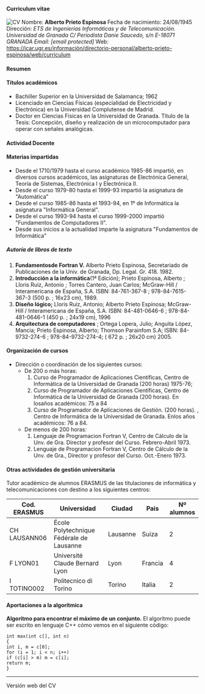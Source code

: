 #### Curriculum vitae
![CV](https://i.ibb.co/x5DxHHp/Aprieto-2009-1-1-1.jpg)
Nombre: **Alberto Prieto Espinosa**
Fecha de nacimiento: 24/08/1945
Dirección:
*ETS de Ingenierías Informáticas y de Telecomunicación.*
*Universidad de Granada*
*C/ Periodista Danie Saucedo, s/n*
*E-18071 GRANADA*
*Email: [email protected]*
Web: https://icar.ugr.es/información/directorio-personal/alberto-prieto-espinosa/web/curriculum

#### Resumen
#### Títulos académicos

* Bachiller Superior en la Universidad de Salamanca; 1962
* Licenciado en Ciencias Físicas (especialidad de Electricidad y Electrónica) en la Universidad Complutense de Madrid.
* Doctor en Ciencias Físicas en la Universidad de Granada. Título de la Tesis: Concepción, diseño y realización de un microcomputador para operar con señales analógicas.

#### Actividad Docente

#### Materias impartidas

* Desde el 1710/1979 hasta el curso académico 1985-86 impartió, en diversos cursos académicos, las asignaturas de Electrónica General, Teoría de Sistemas, Electrónica I y Electrónica II.
* Desde el curso 1979-80 hasta el 1999-93 impartió la asignatura de "Automática"
* Desde el curso 1985-86 hasta el 1993-94, en 1º de Informática la asignatura "Informática General".
* Desde el curso 1993-94 hasta el curso 1999-2000 impartió "Fundamentos de Computadores II".
* Desde sus inicios a la actualidad imparte la asignatura "Fundamentos de Informática"

##### Autoría de libros de texto

1. **Fundamentosde Fortran V.** Alberto Prieto Espinosa, Secretariado de Publicaciones de la Univ. de Granada, Dp. Legal. Gr. 418. 1982.
2. **Introducción a la informática**(1ª Edición); Prieto Espinosa, Alberto ; Lloris Ruiz, Antonio ; Torres Cantero, Juan Carlos; McGraw-Hill / Interamericana de España, S.A. ISBN: 84-761-367-8 ; 978-84-7615- 367-3 (500 p. ; 16x23 cm), 1989.
3. **Diseño lógico;** Lloris Ruiz, Antonio; Alberto Prieto Espinosa; McGraw-Hill / Interamericana de España, S.A. ISBN: 84-481-0646-6 ; 978-84-481-0646-1 (450 p. ; 24x19 cm), 1996
4. **Arquitectura de computadores** ; Ortega Lopera, Julio; Anguita López, Mancia; Prieto Espinosa, Alberto; Thomson Parainfom S.A; ISBN: 84-9732-274-6 ; 978-84-9732-274-4; ( 672 p. ; 26x20 cm) 2005.


#### Organización de cursos

* Dirección o coordinación de los siguientes cursos:
    *  De 200 o más horas:
        1. Curso de Programador de Aplicaciones Científicas, Centro de Informática de la Universidad de Granada (200 horas) 1975-76;
        2. Curso de Programador de Aplicaciones Científicas, Centro de Informática de la Universidad de Granada (200 horas). En losaños académicos: 75 a 84
        3. Curso de Programador de Aplicaciones de Gestión. (200 horas). , Centro de Informática de la Universidad de Granada. Enlos años académicos: 76 a 84.
    * De menos de 200 horas:
      1. Lenguaje de Programacion Fortran V, Centro de Cálculo de la Unv. de Gra. Director y profesor del Curso. Febrero-Abril 1973.
      2. Lenguaje de Programacion Fortran V, Centro de Cálculo de la Unv. de Gra., Director y profesor del Curso. Oct.-Enero 1973. 

#### Otras actividades de gestión universitaria 
Tutor académico de alumnos ERASMUS de las titulaciones de informática y telecomunicaciones con destino a los siguientes centros:

| Cod. ERASMUS | Universidad| Ciudad | Pais | Nº alumnos |
|-------------------|-------------|---------------|-------------|--------|
| CH LAUSANN06 | École Polytechnique Fédérale de Lausanne | Lausanne | Suiza | 2
| F LYON01 | Université Claude Bernard Lyon | Lyon |Francia | 4
| I TOTINO002 | Politecnico di Torino | Torino | Italia | 2


#### Aportaciones a la algorítmica
**Algoritmo para encontrar el máximo de un conjunto.** El algoritmo puede ser escrito en lenguaje C++ cómo vemos en el siguiente código:
``` 
int max(int c[], int n)
{
int i, m = c[0];
for (i = 1; i < n; i++)
if (c[i] > m) m = c[i];
return m;
}  
```
---
Versión web del CV
